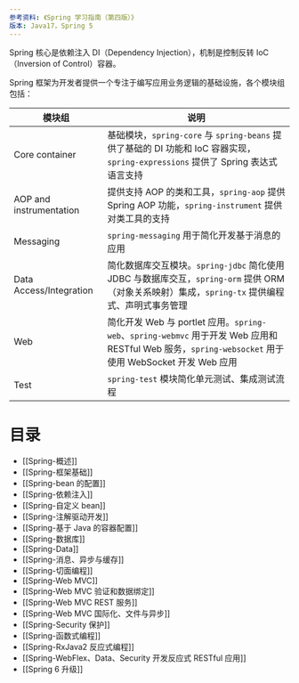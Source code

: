 ```yaml
---
参考资料: 《Spring 学习指南（第四版）》
版本: Java17，Spring 5
---
```


Spring 核心是依赖注入 DI（Dependency Injection），机制是控制反转 IoC（Inversion of Control）容器。

Spring 框架为开发者提供一个专注于编写应用业务逻辑的基础设施，各个模块组包括：

| 模块组                     | 说明                                                                                                                         |
| ----------------------- | -------------------------------------------------------------------------------------------------------------------------- |
| Core container          | 基础模块，`spring-core` 与 `spring-beans` 提供了基础的 DI 功能和 IoC 容器实现，`spring-expressions` 提供了 Spring 表达式语言支持                         |
| AOP and instrumentation | 提供支持 AOP 的类和工具，`spring-aop` 提供 Spring AOP 功能，`spring-instrument` 提供对类工具的支持                                                 |
| Messaging               | `spring-messaging` 用于简化开发基于消息的应用                                                                                           |
| Data Access/Integration | 简化数据库交互模块。`spring-jdbc` 简化使用 JDBC 与数据库交互，`spring-orm` 提供 ORM（对象关系映射）集成，`spring-tx` 提供编程式、声明式事务管理                           |
| Web                     | 简化开发 Web 与 portlet 应用。`spring-web`、`spring-webmvc` 用于开发 Web 应用和 RESTful Web 服务，`spring-websocket` 用于使用 WebSocket 开发 Web 应用 |
| Test                    | `spring-test` 模块简化单元测试、集成测试流程                                                                                              |

# 目录

- [[Spring-概述]]
- [[Spring-框架基础]]
- [[Spring-bean 的配置]]
- [[Spring-依赖注入]]
- [[Spring-自定义 bean]]
- [[Spring-注解驱动开发]]
- [[Spring-基于 Java 的容器配置]]
- [[Spring-数据库]]
- [[Spring-Data]]
- [[Spring-消息、异步与缓存]]
- [[Spring-切面编程]]
- [[Spring-Web MVC]]
- [[Spring-Web MVC 验证和数据绑定]]
- [[Spring-Web MVC REST 服务]]
- [[Spring-Web MVC 国际化、文件与异步]]
- [[Spring-Security 保护]]
- [[Spring-函数式编程]]
- [[Spring-RxJava2 反应式编程]]
- [[Spring-WebFlex、Data、Security 开发反应式 RESTful 应用]]
- [[Spring 6 升级]]
